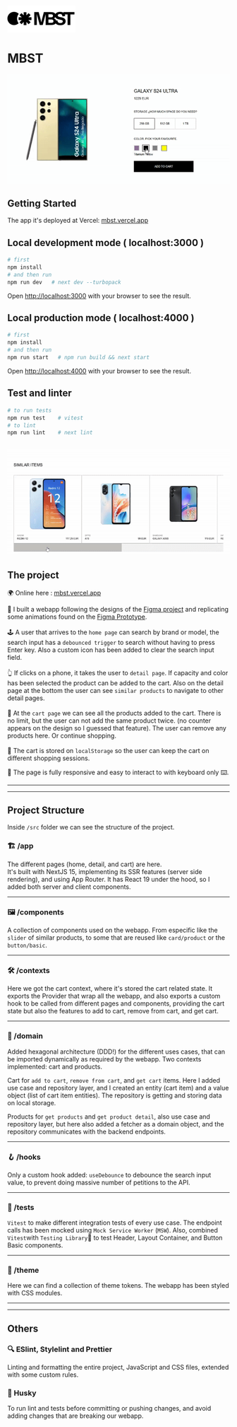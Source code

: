 ![MBST logo](./public/mbst-logo.svg)
# MBST

![image info](./public/colorpicker.gif)
## Getting Started

The app it's deployed at Vercel: [mbst.vercel.app](https://mbst.vercel.app)

## Local development mode ( localhost:3000 )
```bash
# first
npm install
# and then run
npm run dev   # next dev --turbopack
```

Open [http://localhost:3000](http://localhost:3000) with your browser to see the result.

## Local production mode ( localhost:4000 )
```bash
# first
npm install
# and then run
npm run start   # npm run build && next start
```

Open [http://localhost:4000](http://localhost:4000) with your browser to see the result.

## Test and linter
```bash
# to run tests
npm run test    # vitest
# to lint
npm run lint    # next lint
```

![image info](./public/slider.gif)
---

## The project

🌍 Online here : [mbst.vercel.app](https://mbst.vercel.app)

📐 I built a webapp following the designs of the [Figma project](https://www.figma.com/design/Nuic7ePgOfUQ0hcBrUUQrb/Labs-%252F-Zara-Web-Challenge-(Smartphones)?node-id=0-1&t=70pTEDeKhVCCV25p-1) and replicating some animations found on the [Figma Prototype](https://www.figma.com/proto/Nuic7ePgOfUQ0hcBrUUQrb/Labs-%2F-Zara-Web-Challenge-(Smartphones)?page-id=1%3A121&node-id=20620-406&node-type=canvas&viewport=-127%2C-2609%2C0.17&t=kBCv81QvTf1Tbzjs-1&scaling=min-zoom&content-scaling=fixed&starting-point-node-id=20620%3A1497&show-proto-sidebar=1).<br/><br/>
🕹️ A user that arrives to the `home page` can search by brand or model, the search input has a `debounced trigger` to search without having to press Enter key. Also a custom icon has been added to clear the search input field.<br/><br/>
👆 If clicks on a phone, it takes the user to `detail page`. If capacity and color has been selected the product can be added to the cart. Also on the detail page at the bottom the user can see `similar products` to navigate to other detail pages.<br/><br/>
🛒 At the `cart page` we can see all the products added to the cart. There is no limit, but the user can not add the same product twice. (no counter appears on the design so I guessed that feature). The user can remove any products here. Or continue shopping.<br/><br/>
💎 The cart is stored on `localStorage` so the user can keep the cart on different shopping sessions.

🦾 The page is fully responsive and easy to interact to with keyboard only ⌨️.

---
---
## Project Structure

Inside `/src` folder we can see the structure of the project.


### 🏗️ /app
The different pages (home, detail, and cart) are here.<br/>
It's built with NextJS 15, implementing its SSR features (server side rendering), and using App Router.
It has React 19 under the hood, so I added both server and client components.

---
### 🖼️ /components
A collection of components used on the webapp. From especific like the `slider` of similar products, to some that are reused like `card/product` or the `button/basic`.

---
### 🛠️ /contexts
Here we got the cart context, where it's stored the cart related state. It exports the Provider that wrap all the webapp, and also exports a custom hook to be called from different pages and components, providing the cart state but also the features to add to cart, remove from cart, and get cart.

---
### 🧩 /domain
Added hexagonal architecture (DDD!) for the different uses cases, that can be imported dynamically as required by the webapp. Two contexts implemented: cart and products.

Cart for `add to cart`, `remove from cart`, and `get cart` items. Here I added use case and repository layer, and I created an entity (cart item) and a value object (list of cart item entities). The repository is getting and storing data on local storage.

Products for `get products` and `get product detail`, also use case and repository layer, but here also added a fetcher as a domain object, and the repository communicates with the backend endpoints.

---
### 🪝 /hooks
Only a custom hook added: `useDebounce` to debounce the search input value, to prevent doing massive number of petitions to the API.

---
### 🧪 /tests
`Vitest` to make different integration tests of every use case. The endpoint calls has been mocked using `Mock Service Worker` (`MSW`). Also, combined `Vitest`with `Testing Library`🐙 to test Header, Layout Container, and Button Basic components.

---
### 💅 /theme
Here we can find a collection of theme tokens. The webapp has been styled with CSS modules.

---
---
## Others
### 🔍 ESlint, Stylelint and Prettier
Linting and formatting the entire project, JavaScript and CSS files, extended with some custom rules.

### 🐺 Husky
To run lint and tests before committing or pushing changes, and avoid adding changes that are breaking our webapp.

